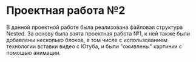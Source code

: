 # Проектная работа №2
 В данной проектной работе была реализована файловая структура Nested. За основу была взята проектная работа №1, к ней также были добавлены несколько блоков, в том числе с использованием технологии вставки видео с Ютуба, и были "оживлены" картинки с помощью анимации.
